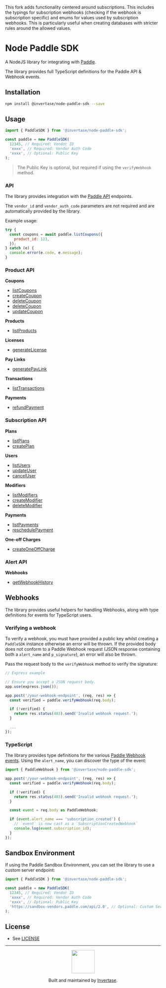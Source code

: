This fork adds functionality centered around subscriptions. This includes the typings for subscription webhooks (checking if the webhook is subscription specific) and enums for values used by subscription webhooks. This is particularly useful when creating databases with stricter rules around the allowed values.

# Node Paddle SDK

A NodeJS library for integrating with [Paddle](https://paddle.com/).

The library provides full TypeScript definitions for the Paddle API & Webhook events.

## Installation

```bash
npm install @invertase/node-paddle-sdk --save
```

## Usage

```js
import { PaddleSDK } from '@invertase/node-paddle-sdk';

const paddle = new PaddleSDK(
  12345, // Required: Vendor ID
  'xxxx', // Required: Vendor Auth Code
  'xxxx', // Optional: Public Key
);
```

> The Public Key is optional, but required if using the `verifyWebhook` method.

### API

The library provides integration with the [Paddle API](https://developer.paddle.com/api-reference/intro) endpoints.

The `vendor_id` and `vendor_auth_code` parameters are not required and are automatically provided by the library.

Example usage:

```js
try {
  const coupons = await paddle.listCoupons({
    product_id: 123,
  });
} catch (e) {
  console.error(e.code, e.message);
}
```

### Product API

**Coupons**

- [listCoupons](https://developer.paddle.com/api-reference/product-api/coupons/listcoupons)
- [createCoupon](https://developer.paddle.com/api-reference/product-api/coupons/createcoupon)
- [deleteCoupon](https://developer.paddle.com/api-reference/product-api/coupons/deletecoupon)
- [deleteCoupon](https://developer.paddle.com/api-reference/product-api/coupons/deletecoupon)
- [updateCoupon](https://developer.paddle.com/api-reference/product-api/coupons/updatecoupon)

**Products**

- [listProducts](https://developer.paddle.com/api-reference/product-api/products/getproducts)

**Licenses**

- [generateLicense](https://developer.paddle.com/api-reference/product-api/licenses/createlicense)

**Pay Links**

- [generatePayLink](https://developer.paddle.com/api-reference/product-api/pay-links/createpaylink)

**Transactions**

- [listTransactions](https://developer.paddle.com/api-reference/product-api/transactions/listtransactions)

**Payments**

- [refundPayment](https://developer.paddle.com/api-reference/product-api/payments/refundpayment)

### Subscription API

**Plans**

- [listPlans](https://developer.paddle.com/api-reference/subscription-api/plans/listplans)
- [createPlan](https://developer.paddle.com/api-reference/subscription-api/plans/createplan)

**Users**

- [listUsers](https://developer.paddle.com/api-reference/subscription-api/users/listusers)
- [updateUser](https://developer.paddle.com/api-reference/subscription-api/users/updateuser)
- [cancelUser](https://developer.paddle.com/api-reference/subscription-api/users/canceluser)

**Modifiers**

- [listModifiers](https://developer.paddle.com/api-reference/subscription-api/modifiers/listmodifiers)
- [createModifier](https://developer.paddle.com/api-reference/subscription-api/modifiers/createmodifier)
- [deleteModifier](https://developer.paddle.com/api-reference/subscription-api/modifiers/deletemodifier)

**Payments**

- [listPayments](https://developer.paddle.com/api-reference/subscription-api/payments/listpayments)
- [reschedulePayment](https://developer.paddle.com/api-reference/subscription-api/payments/updatepayment)

**One-off Charges**

- [createOneOffCharge](https://developer.paddle.com/api-reference/subscription-api/one-off-charges/createcharge)

### Alert API

**Webhooks**

- [getWebhookHistory](https://developer.paddle.com/api-reference/alert-api/webhooks/webhooks)

## Webhooks

The library provides useful helpers for handling Webhooks, along with type definitions
for events for TypeScript users.

### Verifying a webhook

To verify a webhook, you must have provided a public key whilst creating a `PaddleSDK` instance
otherwise an error will be thrown. If the provided body does not conform to a Paddle Webhook
request (JSON response containing both a `alert_name` and `p_signature`), an error will also be thrown.

Pass the request body to the `verifyWebhook` method to verify the signature:

```js
// Express example

// Ensure you accept a JSON request body.
app.use(express.json());

app.post('/your-webhook-endpoint', (req, res) => {
  const verified = paddle.verifyWebhook(req.body);

  if (!verified) {
    return res.status(403).send('Invalid webhook request.');
  }

  ...
});
```

### TypeScript

The library provides type definitions for the various [Paddle Webhook events](https://developer.paddle.com/webhook-reference/intro). Using the `alert_name`, you can discover the type of the event:

```ts
import { PaddleWebhook } from '@invertase/node-paddle-sdk';

app.post('/your-webhook-endpoint', (req, res) => {
  const verified = paddle.verifyWebhook(req.body);

  if (!verified) {
    return res.status(403).send('Invalid webhook request.');
  }

  const event = req.body as PaddleWebhook;

  if (event.alert_name === 'subscription_created') {
    // `event` is now cast as a `SubscriptionCreatedWebhook`
    console.log(event.subscription_id);
  }
});
```

## Sandbox Environment

If using the Paddle Sandbox Environment, you can set the library to use a custom server endpoint:

```js
import { PaddleSDK } from '@invertase/node-paddle-sdk';

const paddle = new PaddleSDK(
  12345, // Required: Vendor ID
  'xxxx', // Required: Vendor Auth Code
  'xxxx', // Optional: Public Key
  'https://sandbox-vendors.paddle.com/api/2.0', // Optional: Custom Server Endpoint
);
```

## License

- See [LICENSE](/LICENSE)

---

<p align="center">
  <a href="https://invertase.io/?utm_source=readme&utm_medium=footer&utm_campaign=docs.page">
    <img width="75px" src="https://static.invertase.io/assets/invertase/invertase-rounded-avatar.png">
  </a>
  <p align="center">
    Built and maintained by <a href="https://invertase.io/?utm_source=readme&utm_medium=footer&utm_campaign=nodejs-paddle-sdk">Invertase</a>.
  </p>
</p>
